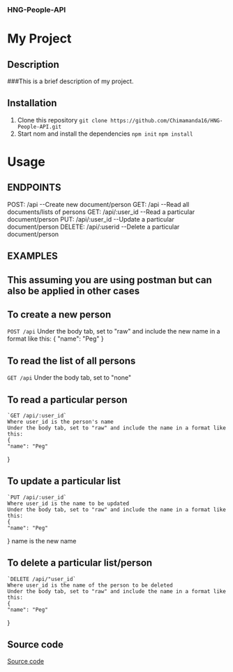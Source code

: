 ### HNG-People-API
# My Project

## Description
###This is a brief description of my project.

## Installation
1. Clone this repository 
`git clone https://github.com/Chimamanda16/HNG-People-API.git`
2. Start nom and install the dependencies
   `npm init` 
   `npm install`

# Usage
 ## ENDPOINTS
   POST: /api --Create new document/person
   GET: /api --Read all documents/lists of persons
   GET: /api/:user_id --Read a particular document/person
   PUT: /api/:user_id --Update a particular document/person
   DELETE: /api/:userid --Delete a particular document/person

 ## EXAMPLES
  ## This assuming you are using postman but can also be applied in other cases
  ## To create a new person
   `POST /api`
   Under the body tab, set to "raw" and include the new name in a format like this:
   {
    "name": "Peg"
   }
  ## To read the list of all persons
   `GET /api`
   Under the body tab, set to "none"
  ## To read a particular person
    `GET /api/:user_id`
    Where user_id is the person's name
    Under the body tab, set to "raw" and include the name in a format like this:
    {
    "name": "Peg"
   }
  ## To update a particular list
    `PUT /api/:user_id`
    Where user_id is the name to be updated
    Under the body tab, set to "raw" and include the name in a format like this:
    {
    "name": "Peg"
   }
   name is the new name
  ## To delete a particular list/person
    `DELETE /api/"user_id`
    Where user_id is the name of the person to be deleted
    Under the body tab, set to "raw" and include the name in a format like this:
    {
    "name": "Peg"
   }
## Source code
[Source code](https://github.com/Chimamanda16/HNG-People-API/blob/main/app.js "Visit GitHub")

